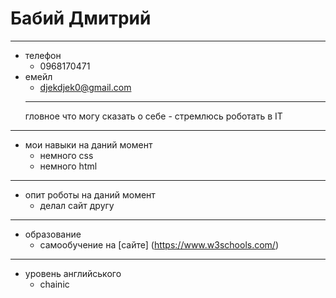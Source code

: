 # Бабий Дмитрий
***
* телефон
    + 0968170471
* емейл
    + djekdjek0@gmail.com
    ***
    гловное что могу сказать о себе - стремлюсь роботать в ІТ
***
* мои навыки на даний момент
    + немного css
    + немного html
***
* опит роботы на даний момент
    + делал сайт другу
***
* образование
    + самообучение на [сайте] (https://www.w3schools.com/)
***
* уровень английського 
    + chainic